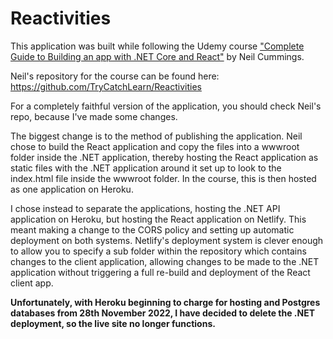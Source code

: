 # Reactivities

This application was built while following the Udemy course ["Complete Guide to Building an app with .NET Core and React"](https://www.udemy.com/course/complete-guide-to-building-an-app-with-net-core-and-react) by Neil Cummings.

Neil's repository for the course can be found here: https://github.com/TryCatchLearn/Reactivities

For a completely faithful version of the application, you should check Neil's repo, because I've made some changes.

The biggest change is to the method of publishing the application. Neil chose to build the React application and copy the files into a wwwroot folder inside the .NET application, thereby hosting the React application as static files with the .NET application around it set up to look to the index.html file inside the wwwroot folder. In the course, this is then hosted as one application on Heroku.

I chose instead to separate the applications, hosting the .NET API application on Heroku, but hosting the React application on Netlify. This meant making a change to the CORS policy and setting up automatic deployment on both systems. Netlify's deployment system is clever enough to allow you to specify a sub folder within the repository which contains changes to the client application, allowing changes to be made to the .NET application without triggering a full re-build and deployment of the React client app.

**Unfortunately, with Heroku beginning to charge for hosting and Postgres databases from 28th November 2022, I have decided to delete the .NET deployment, so the live site no longer functions.**
